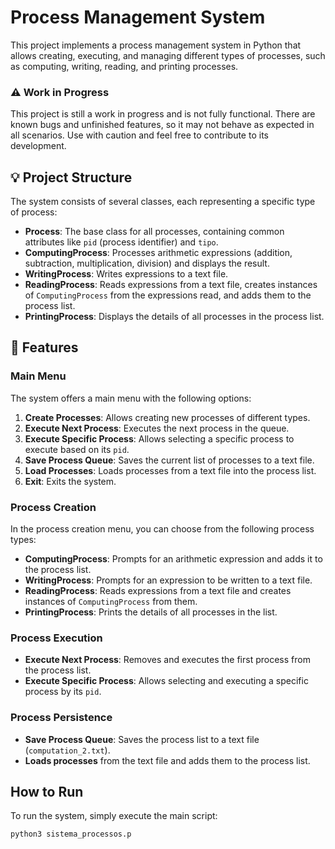 # Process Management System

This project implements a process management system in Python that allows creating, executing, and managing different types of processes, such as computing, writing, reading, and printing processes.


### ⚠️ Work in Progress

This project is still a work in progress and is not fully functional. There are known bugs and unfinished features, so it may not behave as expected in all scenarios. Use with caution and feel free to contribute to its development.

## 💡 Project Structure

The system consists of several classes, each representing a specific type of process:

- **Process**: The base class for all processes, containing common attributes like `pid` (process identifier) and `tipo`.
- **ComputingProcess**: Processes arithmetic expressions (addition, subtraction, multiplication, division) and displays the result.
- **WritingProcess**: Writes expressions to a text file.
- **ReadingProcess**: Reads expressions from a text file, creates instances of `ComputingProcess` from the expressions read, and adds them to the process list.
- **PrintingProcess**: Displays the details of all processes in the process list.

## 🔨 Features

### Main Menu

The system offers a main menu with the following options:

1. **Create Processes**: Allows creating new processes of different types.
2. **Execute Next Process**: Executes the next process in the queue.
3. **Execute Specific Process**: Allows selecting a specific process to execute based on its `pid`.
4. **Save Process Queue**: Saves the current list of processes to a text file.
5. **Load Processes**: Loads processes from a text file into the process list.
0. **Exit**: Exits the system.

### Process Creation

In the process creation menu, you can choose from the following process types:

- **ComputingProcess**: Prompts for an arithmetic expression and adds it to the process list.
- **WritingProcess**: Prompts for an expression to be written to a text file.
- **ReadingProcess**: Reads expressions from a text file and creates instances of `ComputingProcess` from them.
- **PrintingProcess**: Prints the details of all processes in the list.

### Process Execution

- **Execute Next Process**: Removes and executes the first process from the process list.
- **Execute Specific Process**: Allows selecting and executing a specific process by its `pid`.

### Process Persistence

- **Save Process Queue**: Saves the process list to a text file (`computation_2.txt`).
- **Loads processes** from the text file and adds them to the process list.

## How to Run

To run the system, simply execute the main script:

```bash
python3 sistema_processos.p
